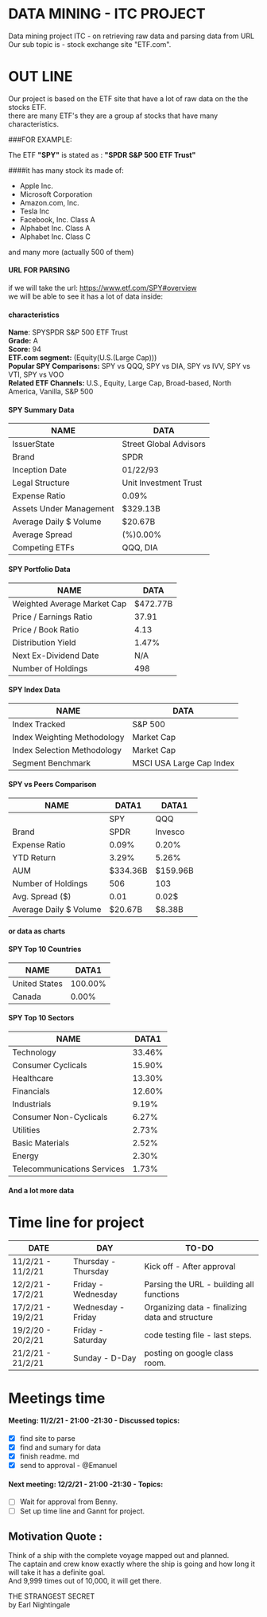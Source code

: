 # DATA MINING - ITC PROJECT
Data mining project ITC - on retrieving raw data and parsing data from URL<br />
Our sub topic is - stock exchange site "ETF.com".

# OUT LINE
Our project is based on the ETF site that have a lot of raw data on the the stocks ETF.<br />
there are many ETF's they are a group af stocks that have many characteristics. <br />

###FOR EXAMPLE: <br />

The ETF **"SPY"** is stated as : **"SPDR S&P 500 ETF Trust"**<br />

####it has many stock its made of: <br />
* Apple Inc.<br />
* Microsoft Corporation<br />
* Amazon.com, Inc.<br />
* Tesla Inc<br />
* Facebook, Inc. Class A<br />
* Alphabet Inc. Class A<br />
* Alphabet Inc. Class C<br />

and many more (actually 500 of them)<br />

#### URL FOR PARSING

if we will take the url: https://www.etf.com/SPY#overview <br />
we will be able to see it has a lot of data inside:<br />
#### characteristics 
**Name**: SPYSPDR S&P 500 ETF Trust<br />
**Grade:** A<br />
**Score:** 94<br />
**ETF.com segment:** (Equity(U.S.(Large Cap)))<br />
**Popular SPY Comparisons:** SPY vs QQQ, SPY vs DIA, SPY vs IVV, SPY vs VTI, SPY vs VOO<br />
**Related ETF Channels:** U.S., Equity, Large Cap, Broad-based, North America, Vanilla, S&P 500<br />

#### SPY Summary Data
|NAME                       |       DATA                    |
|---------------------------|-------------------------------|
|   IssuerState             |       Street Global Advisors  |
|   Brand                   |       SPDR                    |
|   Inception Date          |       01/22/93                |
|   Legal Structure         |       Unit Investment Trust   |
|   Expense Ratio           |       0.09%                   |
|   Assets Under Management |       $329.13B                |
|   Average Daily $ Volume  |       $20.67B                 |
|   Average Spread          |       (%)0.00%                |
|   Competing ETFs          |       QQQ, DIA                |

#### SPY Portfolio Data
|NAME                       |DATA       |
|---------------------------|-----------|
|Weighted Average Market Cap| $472.77B  |
|Price / Earnings Ratio     | 37.91     |
|Price / Book Ratio         | 4.13      |
|Distribution Yield         | 1.47%     |
|Next Ex-Dividend Date      | N/A       |
|Number of Holdings         |498        |

#### SPY Index Data 
|NAME                       |DATA       |
|---------------------------|-----------|
|Index Tracked |S&P 500|
|Index Weighting Methodology |Market Cap|
|Index Selection Methodology |Market Cap|
|Segment Benchmark |MSCI USA Large Cap Index|

#### SPY vs Peers Comparison
|NAME                       |DATA1       |DATA1       |
|---------------------------|------------|------------|
| |SPY| QQQ
Brand|SPDR|Invesco|
Expense Ratio|0.09%|0.20%|
YTD Return|3.29%|5.26%|
AUM|$334.36B|$159.96B|
Number of Holdings|506|103|
Avg. Spread ($)|$0.01$|0.02$|
Average Daily $ Volume|$20.67B|$8.38B|
#### or data as charts
#### SPY Top 10 Countries
|NAME  |DATA1       |
|---------------|------------|
|United States|100.00%|
|Canada|0.00%|

#### SPY Top 10 Sectors
|NAME  |DATA1       |
|---------------|------------|
|Technology      |33.46%|
|Consumer Cyclicals|15.90%|
|Healthcare|13.30%|
|Financials|12.60%|
|Industrials|9.19%|
|Consumer Non-Cyclicals|6.27%|
|Utilities|2.73%|
|Basic Materials|2.52%|
|Energy|2.30%|
|Telecommunications Services|1.73%|


#### And a lot more data

# Time line for project
|       DATE         |          DAY              |                      TO-DO                          |
|--------------------|---------------------------|-----------------------------------------------------|
|11/2/21 - 11/2/21   |  Thursday  -   Thursday   |   Kick off - After approval                         |
|12/2/21 - 17/2/21   |  Friday    -   Wednesday  |   Parsing the URL  - building all functions         |
|17/2/21 - 19/2/21   |  Wednesday  -   Friday    |   Organizing data - finalizing data and structure   |
|19/2/20 - 20/2/21   |  Friday    -   Saturday   |   code testing file - last steps.                   |
|21/2/21 - 21/2/21   |  Sunday    -   D-Day      |   posting on google class room.                     |


# Meetings time


#### Meeting: 11/2/21 - 21:00 -21:30 - Discussed topics:
- [x] find site to parse
- [x] find and sumary for data
- [x] finish readme. md
- [x] send to approval - @Emanuel

#### Next meeting: 12/2/21 - 21:00 -21:30 - Topics:
- [ ] Wait for approval from Benny.
- [ ] Set up time line and Gannt for project.

## Motivation Quote : 

Think of a ship with the complete voyage mapped out and planned.<br />
The captain and crew know exactly where the ship is going and how long it will take it has a definite goal. <br />
And 9,999 times out of 10,000, it will get there.<br />

THE STRANGEST SECRET<br />
by Earl Nightingale<br />
